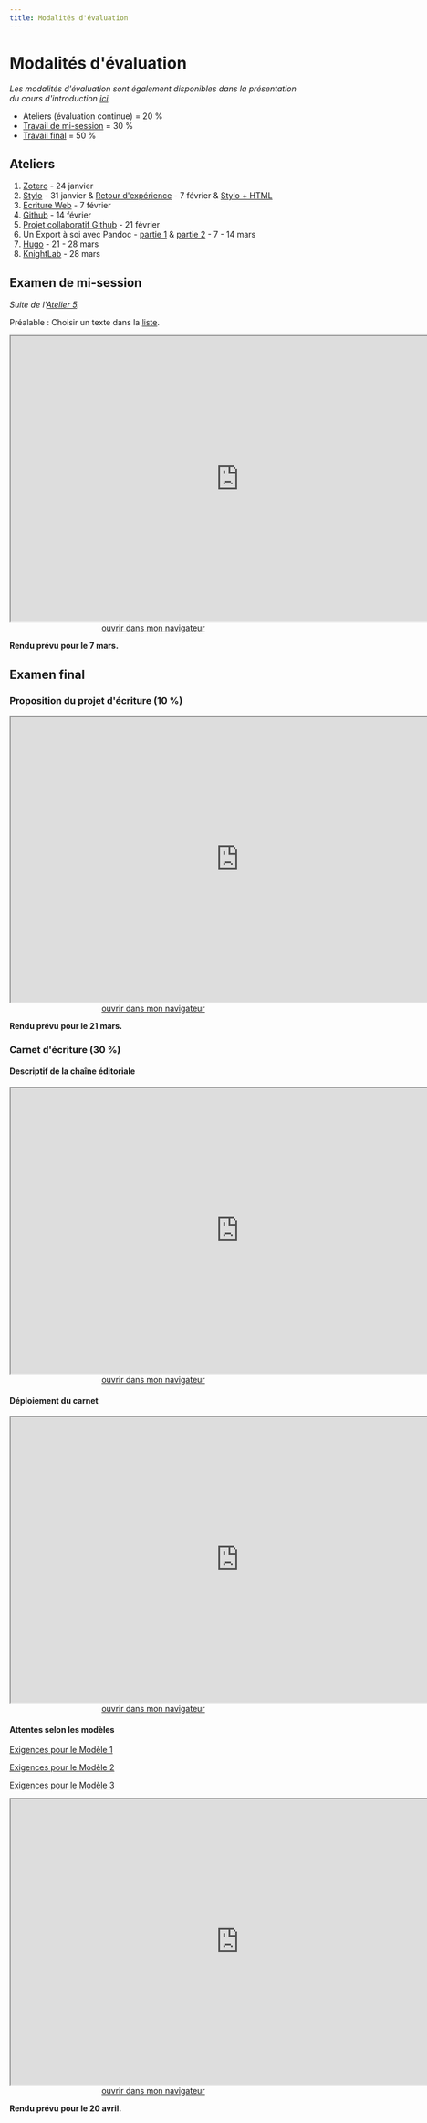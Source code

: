 ```yaml
--- 
title: Modalités d'évaluation
---
```


# Modalités d'évaluation

*Les modalités d'évaluation sont également disponibles dans la présentation du cours d'introduction [ici]().*

- Ateliers (évaluation continue) = 20 %
- [Travail de mi-session](https://mmellet.github.io/fra3825_2023/modalites/#examen-de-mi-session) = 30 %
- [Travail final](https://mmellet.github.io/fra3825_2023/modalites/#examen-final) = 50 %

## Ateliers 

1. [Zotero](https://mmellet.github.io/FRA3825_2023/seances/seance3/#atelier-1--zotero) - 24 janvier
2. [Stylo](https://mmellet.github.io/FRA3825_2023/seances/seance4/#atelier-2--stylo) - 31 janvier & [Retour d'expérience](https://mmellet.github.io/FRA3825_2023/seances/seance5/#retour-sur-latelier-stylo) - 7 février & [Stylo + HTML](https://mmellet.github.io/FRA3825_2023/seances/seance6/#stylo--html)
3. [Écriture Web](https://mmellet.github.io/FRA3825_2023/seances/seance5/#atelier-3--html--css) - 7 février
4. [Github](https://mmellet.github.io/FRA3825_2023/seances/seance6/#atelier-4--git) - 14 février
5. [Projet collaboratif Github](https://mmellet.github.io/FRA3825_2023/seances/seance7/#atelier-5--la-fabrique-de-poe) - 21 février
6. Un Export à soi avec Pandoc - [partie 1](https://mmellet.github.io/FRA3825_2023/slides/Atelier-6.html) & [partie 2](https://mmellet.github.io/FRA3825_2023/slides/Atelier-6-2.html) - 7 - 14 mars
7. [Hugo](https://mmellet.github.io/FRA3825_2023/slides/Carnet-deploiement.html) - 21 - 28 mars
8. [KnightLab](https://mmellet.github.io/FRA3825_2023/slides/Atelier-8.html) - 28 mars


## Examen de mi-session 
*Suite de l'[Atelier 5](https://mmellet.github.io/FRA3825_2023/seances/seance7/#atelier-5--la-fabrique-de-poe).*

Préalable : Choisir un texte dans la [liste](https://demo.hedgedoc.org/LlC4ncAKQy6iEvW0aYy_TA#).

<iframe src="https://mmellet.github.io/FRA3825_2023/slides/Examen-mi.html" title="description"  height="500" width="800" allowfullscreen="allowfullscreen"></iframe>


<div style="text-align:center">
<a href="https://mmellet.github.io/FRA3825_2023/slides/Examen-mi.html" target="_blank">ouvrir dans mon navigateur</a>
</div>

**Rendu prévu pour le 7 mars.**

## Examen final 

### Proposition du projet d'écriture (10 %) 


<iframe src="https://mmellet.github.io/FRA3825_2023/slides/Carnet-declaration.html" title="description"  height="500" width="800" allowfullscreen="allowfullscreen"></iframe>


<div style="text-align:center">
<a href="https://mmellet.github.io/FRA3825_2023/slides/Carnet-declaration.html" target="_blank">ouvrir dans mon navigateur</a>
</div>

**Rendu prévu pour le 21 mars.** 

### Carnet d'écriture (30 %)

#### Descriptif de la chaîne éditoriale 

<iframe src="https://mmellet.github.io/FRA3825_2023/slides/Carnet-chaine.html" title="description"  height="500" width="800" allowfullscreen="allowfullscreen"></iframe>

<div style="text-align:center">
<a href="https://mmellet.github.io/FRA3825_2023/slides/Carnet-chaine.html" target="_blank">ouvrir dans mon navigateur</a>
</div>

#### Déploiement du carnet 

<iframe src="https://mmellet.github.io/FRA3825_2023/slides/Carnet-deploiement.html" title="description"  height="500" width="800" allowfullscreen="allowfullscreen"></iframe>

<div style="text-align:center">
<a href="https://mmellet.github.io/FRA3825_2023/slides/Carnet-deploiement.html" target="_blank">ouvrir dans mon navigateur</a>
</div>

#### Attentes selon les modèles 

[Exigences pour le Modèle 1](https://mmellet.github.io/FRA3825_2023//doc/modele1.pdf)

[Exigences pour le Modèle 2](https://mmellet.github.io/FRA3825_2023//doc/modele2.pdf)

[Exigences pour le Modèle 3](https://mmellet.github.io/FRA3825_2023//doc/modele3.pdf)

<iframe src="https://mmellet.github.io/FRA3825_2023/slides/Carnet-travail.html" title="description"  height="500" width="800" allowfullscreen="allowfullscreen"></iframe>

<div style="text-align:center">
<a href="https://mmellet.github.io/FRA3825_2023/slides/Carnet-travail.html" target="_blank">ouvrir dans mon navigateur</a>
</div>

**Rendu prévu pour le 20 avril.** 

